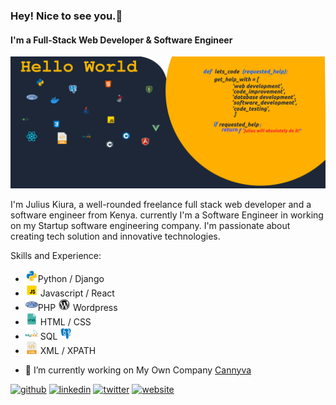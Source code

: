 ### Hey! Nice to see you.👋
#### I'm a Full-Stack Web Developer & Software Engineer
![Full-Stack Web Developer & Software Engineer](https://github.com/juliuskiura/juliuskiura/blob/main/banner.png)

I'm Julius Kiura, a well-rounded freelance full stack web developer and a software engineer from Kenya. currently I'm a Software Engineer in working on my Startup software engineering company. I'm passionate about creating tech solution and innovative technologies.

Skills and Experience: 
* <img src='https://github.com/juliuskiura/juliuskiura/blob/main/python.gif' height="20">Python / Django
* <img src ='https://github.com/juliuskiura/juliuskiura/blob/main/javascript.gif' height="20"> Javascript / React
* <img src='https://github.com/juliuskiura/juliuskiura/blob/main/php.png' height="20">PHP <img src='https://github.com/juliuskiura/juliuskiura/blob/main/wordpress.gif' height="20"> Wordpress
* <img src='https://github.com/juliuskiura/juliuskiura/blob/main/html.gif' height="20"> HTML / CSS 
* <img src='https://github.com/juliuskiura/juliuskiura/blob/main/mysql.png' height="20"> SQL <img src='https://github.com/juliuskiura/juliuskiura/blob/main/postgresql.png' height="20">
* <img src='https://github.com/juliuskiura/juliuskiura/blob/main/xml.png' height="20"> XML / XPATH 

- 🔭 I’m currently working on My Own Company <a href="https://cannyva.com">Cannyva</a>


[<img src='https://cdn.jsdelivr.net/npm/simple-icons@3.0.1/icons/github.svg' alt='github' height='40'>](https://github.com/https://github.com/juliuskiura)  [<img src='https://cdn.jsdelivr.net/npm/simple-icons@3.0.1/icons/linkedin.svg' alt='linkedin' height='40'>](https://www.linkedin.com/in/https://www.linkedin.com/in/julius-k-a38b92b6//)  [<img src='https://cdn.jsdelivr.net/npm/simple-icons@3.0.1/icons/twitter.svg' alt='twitter' height='40'>](https://twitter.com/https://twitter.com/jwkiura)  [<img src='https://cdn.jsdelivr.net/npm/simple-icons@3.0.1/icons/icloud.svg' alt='website' height='40'>](https://cannyva.com/)  

